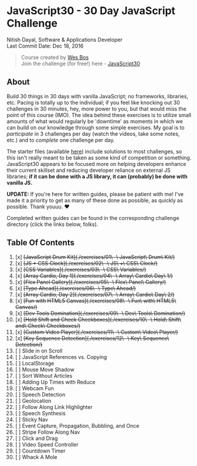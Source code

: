 # JavaScript30 - 30 Day JavaScript Challenge
Nitish Dayal, Software & Applications Developer  
Last Commit Date: Dec 18, 2016

> Course created by [Wes Bos](https://github.com/wesbos)  
> Join the challenge (for free!) here - [JavaScript30](https://javascript30.com/account)

## About

Build 30 things in 30 days with vanilla JavaScript; no frameworks, libraries, etc. 
  Pacing is totally up to the individual; if you feel like knocking out 30 challenges
  in 30 minutes, hey, more power to you, but that would miss the point of this course (IMO).
  The idea behind these exercises is to utilize small amounts of what would regularly be
  'downtime' as moments in which we can build on our knowledge through some simple
  exercises. My goal is to _participate_ in 3 challenges per day (watch the videos, take 
  some notes, etc.) and to _complete_ one challenge per day.

The starter files (available [here](https://github.com/wesbos/JavaScript30)) include solutions to 
  most challenges, so this isn't really meant to be taken as some kind of competition or something. 
  JavaScript30 appears to be focused more on helping developers enhance their current skillset and 
  reducing developer reliance on external JS libraries; **if it can be done with a JS library, 
  it can (probably) be done with vanilla JS.**

**UPDATE:** If you're here for written guides, please be patient with me! I've made it a priority
to get as many of these done as possible, as quickly as possible. Thank youuu. ❤️

Completed written guides can be found in the corresponding challenge directory (click the links below, folks).

## Table Of Contents

1. [x] ~~[JavaScript Drum Kit](./exercises/01\ -\ JavaScript\ Drum\ Kit/)~~
2. [x] ~~[JS + CSS Clock](./exercises/02\ -\ JS\ +\ CSS\ Clock/)~~
3. [x] ~~[CSS Variables](./exercises/03\ -\ CSS\ Variables/)~~
4. [x] ~~[Array Cardio, Day 1](./exercises/04\ -\ Array\ Cardio\ Day\ 1/)~~
5. [x] ~~[Flex Panel Gallery](./exercises/05\ -\ Flex\ Panel\ Gallery/)~~
6. [x] ~~[Type Ahead](./exercises/06\ -\ Type\ Ahead/)~~
7. [x] ~~[Array Cardio, Day 2](./exercises/07\ -\ Array\ Cardio\ Day\ 2/)~~
8. [x] ~~[Fun with HTML5 Canvas](./exercises/08\ -\ Fun\ with\ HTML5\ Canvas/)~~
9. [x] ~~[Dev Tools Domination](./exercises/09\ -\ Dev\ Tools\ Domination/)~~
10. [x] ~~[Hold Shift and Check Checkboxes](./exercises/10\ -\ Hold\ Shift\ and\ Check\ Checkboxes/)~~
11. [x] ~~[Custom Video Player](./exercises/11\ -\ Custom\ Video\ Player/)~~
12. [x] ~~[Key Sequence Detection](./exercises/12\ -\ Key\ Sequence\ Detection/)~~
13. [ ] Slide in on Scroll
14. [ ] JavaScript References vs. Copying
15. [ ] LocalStorage
16. [ ] Mouse Move Shadow
17. [ ] Sort Without Articles
18. [ ] Adding Up Times with Reduce
19. [ ] Webcam Fun
20. [ ] Speech Detection
21. [ ] Geolocation
22. [ ] Follow Along Link Highlighter
23. [ ] Speech Synthesis
24. [ ] Sticky Nav
25. [ ] Event Capture, Propagation, Bubbling, and Once
26. [ ] Stripe Follow Along Nav
27. [ ] Click and Drag
28. [ ] Video Speed Controller
29. [ ] Countdown Timer
30. [ ] Whack A Mole

